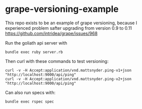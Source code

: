 # grape-versioning-example
This repo exists to be an example of grape versioning, because I experienced problem safter upgrading from version 0.9
to 0.11
https://github.com/intridea/grape/issues/968

Run the goliath api server with

```
bundle exec ruby server.rb
```

Then curl with these commands to test versioning:

```
curl -v -H Accept:application/vnd.mattsnyder.ping-v1+json "http://localhost:9000/api/ping"
curl -v -H Accept:application/vnd.mattsnyder.ping-v2+json "http://localhost:9000/api/ping"
```

Can also run specs with:

```
bundle exec rspec spec
```
